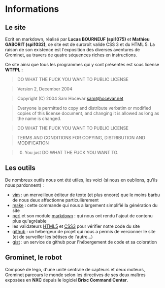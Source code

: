 Informations
============

## Le site

Ecrit en markdown, réalisé par __Lucas BOURNEUF (spi1075)__ et __Mathieu GABORIT (spi1032)__, ce site est de surcroît valide CSS 3 et du HTML 5.
La raison de son existence est l'exposition des diverses aventures de Grominet, au travers de quatre séquences riches en instructions.

Ce site ainsi que tous les programmes qui y sont présentés est sous license __WTFPL__ :


> DO WHAT THE FUCK YOU WANT TO PUBLIC LICENSE

> Version 2, December 2004

> Copyright (C) 2004 Sam Hocevar <sam@hocevar.net>

> Everyone is permitted to copy and distribute verbatim or modified
> copies of this license document, and changing it is allowed as long
> as the name is changed.

> DO WHAT THE FUCK YOU WANT TO PUBLIC LICENSE

> TERMS AND CONDITIONS FOR COPYING, DISTRIBUTION AND MODIFICATION

> 0. You just DO WHAT THE FUCK YOU WANT TO.


## Les outils

De nombreux outils nous ont été utiles, les voici (si nous en oublions, qu'ils nous pardonnent) :

- [vim](http://www.vim.org) : un merveilleux éditeur de texte (et plus encore) que le moins barbu de nous deux affectionne particulièrement
- [make](http://www.gnu.org/software/make/) : cette commande qui nous a largement simplifié la génération du site
- [perl](http://www.perl.org) et son module [markdown](http://daringfireball.net/projects/markdown/) : qui nous ont rendu l'ajout de contenu plus qu'agréable
- les validateurs [HTML5](http://fr.wikipedia.org/wiki/HTML5) et [CSS3](http://fr.wikipedia.org/wiki/CSS3#CSS3) pour vérifier notre code du site
- [github](https://github.com) : un hébergeur de projet qui nous a permis de versionner le site (et de surveiller les bétises de l'autre...)
- [gist](http://gist.github.com) : un service de github pour l'hébergement de code et sa coloration

## Grominet, le robot

Composé de lego, d'une unité centrale de capteurs et deux moteurs, 
Grominet parcours le monde selon les directives de ses deux maîtres exposées en __NXC__ depuis le logiciel __Brixc Command Center__.
